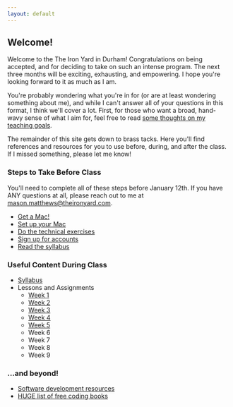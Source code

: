 ```yaml
---
layout: default
---
```


## Welcome!

Welcome to the The Iron Yard in Durham!  Congratulations on being accepted, and for deciding to take on such an intense program.  The next three months will be exciting, exhausting, and empowering.  I hope you're looking forward to it as much as I am.

You're probably wondering what you're in for (or are at least wondering something about me), and while I can't answer all of your questions in this format, I think we'll cover a lot.  First, for those who want a broad, hand-wavy sense of what I aim for, feel free to read [some thoughts on my teaching goals](/syllabus/values.html).  

The remainder of this site gets down to brass tacks.  Here you'll find references and resources for you to use before, during, and after the class. If I missed something, please let me know!

### Steps to Take Before Class

You'll need to complete all of these steps before January 12th.  If you have ANY questions at all, please reach out to me at mason.matthews@theironyard.com.

* [Get a Mac!](/syllabus/mac_specs.html)
* [Set up your Mac](/prework/setup.html)
* [Do the technical exercises](/prework/exercises.html)
* [Sign up for accounts](/prework/accounts.html)
* [Read the syllabus](/syllabus/)

### Useful Content During Class

* [Syllabus](/syllabus/)
* Lessons and Assignments
  * [Week 1](/lessons/week1.html)
  * [Week 2](/lessons/week2.html)
  * [Week 3](/lessons/week3.html)
  * [Week 4](/lessons/week4.html)
  * [Week 5](/lessons/week5.html)
  * Week 6
  * Week 7
  * Week 8
  * Week 9

### ...and beyond!

* [Software development resources](/resources/)
* [HUGE list of free coding books](https://github.com/vhf/free-programming-books/blob/master/free-programming-books.md)
